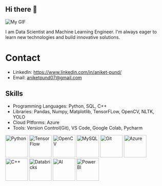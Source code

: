 ## Hi there 👋
![My GIF](https://github.com/aniketpund1807/aniket/blob/main/New%20GIF.gif)

I am Data Scientist and Machine Learning Engineer. I'm always eager to learn new technologies and build innovative solutions.

# Contact
* LinkedIn: https://www.linkedin.com/in/aniket-pund/
* Email: aniketpund07@gmail.com

## Skills
* Programming Languages: Python, SQL, C++
* Libraries: Pandas, Numpy, Matplotlib, TensorFLow, OpenCV, NLTK, YOLO
* Cloud Pltforms: Azure
* Tools: Version Control(Git), VS Code, Google Colab, Pycharm

<img src="https://imgcdn.stablediffusionweb.com/2024/10/8/4d96a4cd-90d1-4053-9b9b-aa3d03ba158a.jpg" alt="Python" width="70" height="70"> <img src="https://uxwing.com/wp-content/themes/uxwing/download/brands-and-social-media/google-tensorflow-icon.png" alt="TensorFlow" width="70" height="70"> <img src="https://static-00.iconduck.com/assets.00/opencv-icon-1657x2048-3wu3ib6x.png" alt="OpenCV" width="70" height="70"> <img src="https://upload.wikimedia.org/wikipedia/labs/8/8e/Mysql_logo.png" alt="MySQL" width="70" height="70">
<img src="https://static-00.iconduck.com/assets.00/git-icon-2048x2048-juzdf1l5.png" alt="Git" width="70" height="70">
<img src="https://encrypted-tbn0.gstatic.com/images?q=tbn:ANd9GcSuZr_fCzpvLkG7vOInbfb6wxGZwWdSfFxQEw&s" alt="Azure" width="70" height="70">
<img src="https://cdn-icons-png.flaticon.com/512/6132/6132222.png" alt="C++" width="70" height="70">
<img src="https://logowik.com/content/uploads/images/databricks6383.jpg" alt="Databricks" width="70" height="70">
<img src="https://encrypted-tbn0.gstatic.com/images?q=tbn:ANd9GcTJyzxULWngfNdWmVeMR7M3qFg5qSbJIadBDg&s" alt="AI" width="70" height="70">
<img src="https://www.google.com/imgres?q=microsoft%20power%20bi%20logo%20&imgurl=https%3A%2F%2Fwww.advancedexcel.net%2Fpower-bi%2Fimages%2Fpower-bi-hero.jpg&imgrefurl=https%3A%2F%2Fwww.advancedexcel.net%2Fmicrosoft-power-bi-training%2F&docid=ZKv7APxuQWcjoM&tbnid=bMmYsSc8U4WBwM&vet=12ahUKEwizh_KSoeWKAxWum68BHc2AHFoQM3oECF0QAA..i&w=1860&h=1080&hcb=2&ved=2ahUKEwizh_KSoeWKAxWum68BHc2AHFoQM3oECF0QAA" alt="PowerBI" width="70" height="70">






 

